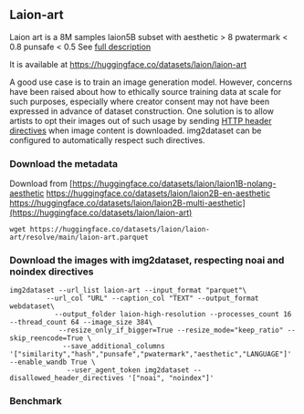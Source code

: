 ## Laion-art

Laion art is a 8M samples laion5B subset with aesthetic > 8 pwatermark < 0.8 punsafe < 0.5
See [full description](https://github.com/LAION-AI/laion-datasets/blob/main/laion-aesthetic.md)

It is available at https://huggingface.co/datasets/laion/laion-art

A good use case is to train an image generation model. However, concerns have been raised about how to ethically source training data at scale for such purposes, especially where creator consent may not have been expressed in advance of dataset construction. One solution is to allow artists to opt their images out of such usage by sending [HTTP header directives](https://www.deviantart.com/team/journal/UPDATE-All-Deviations-Are-Opted-Out-of-AI-Datasets-934500371) when image content is downloaded. img2dataset can be configured to automatically respect such directives.

### Download the metadata

Download from [https://huggingface.co/datasets/laion/laion1B-nolang-aesthetic 
https://huggingface.co/datasets/laion/laion2B-en-aesthetic
https://huggingface.co/datasets/laion/laion2B-multi-aesthetic](https://huggingface.co/datasets/laion/laion-art)

```
wget https://huggingface.co/datasets/laion/laion-art/resolve/main/laion-art.parquet
```

### Download the images with img2dataset, respecting noai and noindex directives

```
img2dataset --url_list laion-art --input_format "parquet"\
         --url_col "URL" --caption_col "TEXT" --output_format webdataset\
           --output_folder laion-high-resolution --processes_count 16 --thread_count 64 --image_size 384\
            --resize_only_if_bigger=True --resize_mode="keep_ratio" --skip_reencode=True \
             --save_additional_columns '["similarity","hash","punsafe","pwatermark","aesthetic","LANGUAGE"]' --enable_wandb True \
              --user_agent_token img2dataset --disallowed_header_directives '["noai", "noindex"]'
```

### Benchmark
